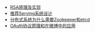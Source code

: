 * [RSA原理及实现](architecture/rsa-principle-and-implementation.md)
* [推荐Serving系统设计](architecture/ctr-serving-system.md)
* [分布式系统为什么需要Zookeeper和etcd](architecture/why-need-zk-and-etcd.md)
* [OAuth协议原理和在微博中的应用](architecture/oauth-use-case.md)